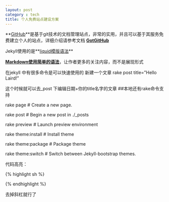 ```yaml
---
layout: post
category : tech
title: 个人免费站点建设方案
---
```


**[GitHub](http://www.github.com)**是基于git技术的文档管理站点，非常的实用，并且可以基于其服务免费建立个人的站点，详细介绍请参考文档 **[GotGitHub](http://www.worldhello.net/gotgithub/)**

Jekyll使用的是**[liquid模版语法](https://github.com/Shopify/liquid/wiki/Liquid-for-Designers)**

**[Markdown使用简单的语法](http://wowubuntu.com/markdown/)**，让作者更多的关注内容，而不是展现形式

在jekyll 中有很多命令是可以快速使用的 新建一个文章 rake post title=”Hello Laird!”

这个时候就可以去_post 下编辑日期+你的title名字的文章 ##本地还有rake命令支持

rake page				# Create a new page.

rake post				# Begin a new post in ./_posts

rake preview			# Launch preview environment

rake theme:install		# Install theme

rake theme:package		# Package theme

rake theme:switch		# Switch between Jekyll-bootstrap themes.

代码高亮：

   \{\% highlight sh \%\}


   \{\% endhighlight \%\}

去掉斜杠就行了

